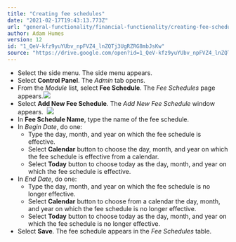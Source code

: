 ```yaml
---
title: "Creating fee schedules"
date: "2021-02-17T19:43:13.773Z"
url: "general-functionality/financial-functionality/creating-fee-schedules.html"
author: Adam Humes
version: 12
id: "1_QeV-kfz9yuYUbv_npFVZ4_lnZQTj3UgRZRG8mbJsKw"
source: "https://drive.google.com/open?id=1_QeV-kfz9yuYUbv_npFVZ4_lnZQTj3UgRZRG8mbJsKw"
---
```

* Select the side menu. The side menu appears.
* Select <strong>Control Panel</strong>. The <em>Admin</em> tab opens. 
* From the <em>Module</em> list, select <strong>Fee Schedule</strong>. The <em>Fee Schedules</em> page appears.![](creating-fee-schedules.images/image1.png)
* Select <strong>Add New Fee Schedule</strong>. The <em>Add New Fee Schedule</em> window appears.   ![](creating-fee-schedules.images/image2.png)
* In <strong>Fee Schedule Name</strong>, type the name of the fee schedule.
* In <em>Begin Date</em>, do one:
    * Type the day, month, and year on which the fee schedule is effective.
    * Select <strong>Calendar</strong> button to choose the day, month, and year on which the fee schedule is effective from a calendar.
    * Select <strong>Today</strong> button to choose today as the day, month, and year on which the fee schedule is effective.
* In <em>End Date</em>, do one: 
    * Type the day, month, and year on which the fee schedule is no longer effective.
    * Select <strong>Calendar</strong> button to choose from a calendar the day, month, and year on which the fee schedule is no longer effective.
    * Select <strong>Today</strong> button to choose today as the day, month, and year on which the fee schedule is no longer effective.
* Select <strong>Save</strong>. The fee schedule appears in the <em>Fee Schedules</em> table.
